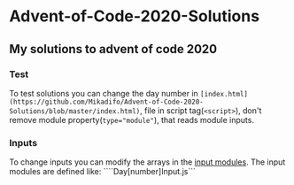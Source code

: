 # Advent-of-Code-2020-Solutions
## My solutions to advent of code 2020

### Test

To test solutions you can change the day number in ```[index.html](https://github.com/Mikadifo/Advent-of-Code-2020-Solutions/blob/master/index.html)```, file in script tag(```<script>```),
don't remove module property(```type="module"```), that reads module inputs.

### Inputs

To change inputs you can modify the arrays in the [input modules](https://github.com/Mikadifo/Advent-of-Code-2020-Solutions/tree/master/js).
The input modules are defined like: ````Day[number]Input.js```
